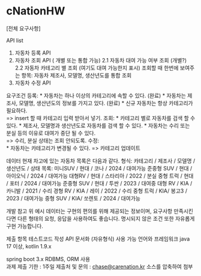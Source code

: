 # cNationHW
[전체 요구사항]

API list
  1) 자동차 등록 API
  2) 자동차 조회 API ( 개별 또는 통합 가능)
      2.1 자동차 대여 가능 여부 조회 (개별?)
      2.2 자동차 카테고리 별 조회 (여기도 대여 가능한지 표시)
      조회할 때 한번에 보여주는 항목: 자동차 제조사, 모델명, 생산년도를 통합 조회
  3) 자동차 수정 API

요구조건
    등록:
             * 자동차는 하나 이상의 카테고리에 속할 수 있다.
      (완료)  * 자동차는 제조사, 모델명, 생산년도의 정보를 가지고 있다.
      (완료)  * 신규 자동차는 항상 카테고리가 필요하다.  
                => insert 할 때 카테고리 입력 받아서 넣기.
    조회:
          * 카테고리 별로 자동차를 검색 할 수 있다.
          * 제조사, 모델명과 생산년도로 자동차를 검색 할 수 있다.
          * 자동차는 수리 또는 분실 등의 이유로 대여가 중단 될 수 있다.   
            => 수리, 분실 상태는 조회 안되도록.
    수정:  
          * 자동차는 카테고리가 변경될 수 있다.
            => 카테고리 업데이트

 데이터
    현재 차고에 있는 자동차 목록은 다음과 같다.
    형식:
      카테고리 / 제조사 / 모델명 / 생산년도 / 상태
    목록: 
      미니SUV / 현대 / 코나 / 2024 / 대여가능
      준중형 SUV / 현대 / 아이오닉 / 2024 / 대여가능
      대형RV / 현대 / 스타리아 / 2022 / 분실
      중형 트럭 / 현대 / 포터 / 2024 / 대여가능
      준중형 SUV / 현대 / 투싼 / 2023 / 대여중
      대형 RV / KIA / 카니발 / 2021 / 수리
      경형 RV / KIA / 레이 / 2022 / 수리
      중형 트럭 / KIA/ 봉고3 / 2023 / 대여가능
      중형 SUV / KIA/ 쏘렌토 / 2024 / 대여가능

개발 참고
 위 예시 데이터는 구현의 편의를 위해 제공되는 정보이며, 요구사항 만족시킨다면 다른 형태의 요청, 응답을 사용하여도 좋습니다.
 명시되지 않은 조건 또한 자유롭게 구현 가능합니다.
 
제출 항목
 테스트코드 작성
 API 문서화 (자유형식)
사용 가능 언어와 프레임워크
 java 17 이상, kotlin 1.9.x

spring boot 3.x
 RDBMS, ORM 사용
 \
과제 제출
 기한 : 1주일
 제출처 및 문의 : chase@carenation.kr
 소스를 압축하여 첨부